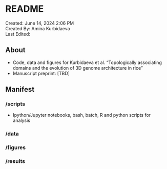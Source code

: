 # README
Created: June 14, 2024 2:06 PM   
Created By: Amina Kurbidaeva   
Last Edited:  

## About

- Code, data and figures for Kurbidaeva et al. “Topologically associating domains and the evolution of 3D genome architecture in rice”
- Manuscript preprint: [TBD]

## Manifest

### /scripts
- Ipython/Jupyter notebooks, bash, batch, R and python scripts for analysis

### /data

### /figures

### /results
